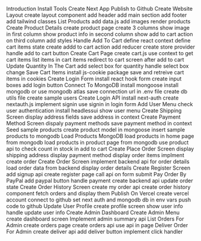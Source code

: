 Introduction
Install Tools
Create Next App
Publish to Github
Create Website Layout
create layout component
add header
add main section
add footer
add tailwind classes
List Products
add data.js
add images
render products
Create Product Details
create product page
create 3 columns
show image in first column
show product info in second column
show add to cart action on third column
add styles
Handle Add To Cart
define react context
define cart items state
create addd to cart action
add reducer
create store provider
handle add to cart button
Create Cart Page
create cart.js
use context to get cart items
list items in cart items
redirect to cart screen after add to cart
Update Quantity In The Cart
add select box for quantity
handle select box change
Save Cart Items
install js-cookie package
save and retreive cart items in cookies
Create Login Form
install react hook form
create input boxes
add login button
Connect To MongoDB
install mongoose
install mongodb or use mongodb atlas
save connection url in .env file
create db utils file
create sample users
Create Login API
install next-auth
create nextauth.js
implement signin
use signin in login form
Add User Menu
check user authentication
install headlessui
show user menu
Create Shipping Screen
display address fields
save address in context
Create Payment Method Screen
dispaly payment methods
save payment method in context
Seed sample products
create product model in mongoose
insert sample products to mongodb
Load Products MongoDB
load products in home page from mongodb
load products in product page from mongodb
use product api to check count in stock in add to cart
Create Place Order Screen
display shipping address
display payment method
display order items
implment create order
Create Order Screen
implement backend api for order details
load order data from backend
display order details
Create Register Screen
add signup api
create register page
call api on form submit
Pay Order By PayPal
add paypal button
handle payment
create backend api
update order state
Create Order History Screen
create my order api
create order history component
fetch orders and display them
Publish On Vercel
create vercel account
connect to github
set next auth and mongodb db in env vars
push code to github
Update User Profile
create profile screen
show user info
handle update user info
Create Admin Dashboard
Create Admin Menu
create dashboard screen
Implement admin summary api
List Orders For Admin
create orders page
create orders api
use api in page
Deliver Order For Admin
create deliver api
add deliver button
implement click handler
